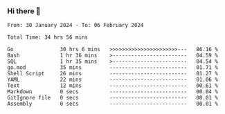 ### Hi there 👋

<!--
**zhumeme/zhumeme** is a ✨ _special_ ✨ repository because its `README.md` (this file) appears on your GitHub profile.

Here are some ideas to get you started:

- 🔭 I’m currently working on ...
- 🌱 I’m currently learning ...
- 👯 I’m looking to collaborate on ...
- 🤔 I’m looking for help with ...
- 💬 Ask me about ...
- 📫 How to reach me: ...
- 😄 Pronouns: ...
- ⚡ Fun fact: ...
-->

<!--START_SECTION:waka-->

```all_time
From: 30 January 2024 - To: 06 February 2024

Total Time: 34 hrs 56 mins

Go               30 hrs 6 mins   >>>>>>>>>>>>>>>>>>>>>>---   86.16 %
Bash             1 hr 36 mins    >------------------------   04.59 %
SQL              1 hr 35 mins    >------------------------   04.54 %
go.mod           35 mins         -------------------------   01.71 %
Shell Script     26 mins         -------------------------   01.27 %
YAML             22 mins         -------------------------   01.06 %
Text             12 mins         -------------------------   00.61 %
Markdown         0 secs          -------------------------   00.04 %
GitIgnore file   0 secs          -------------------------   00.01 %
Assembly         0 secs          -------------------------   00.01 %
```

<!--END_SECTION:waka-->
